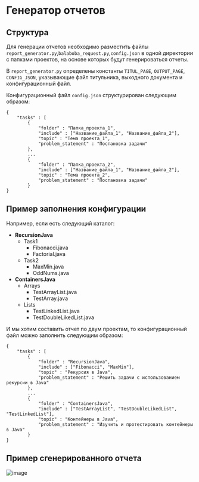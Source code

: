 # Генератор отчетов
## Структура

Для генерации отчетов необходимо разместить файлы ```report_generator.py```,```balaboba_request.py```,```config.json``` в одной директории с папками проектов, на основе которых будут генерироваться отчеты.

В ```report_generator.py``` определены константы ```TITUL_PAGE```, ```OUTPUT_PAGE```, ```CONFIG_JSON```, указывающие файл титульника, выходного документа и конфигурационный файл.

Конфигурационный файл ```config.json``` структурирован следующим образом:

```
{
    "tasks" : [
        {
            "folder" : "Папка_проекта_1",
            "include" : ["Название_файла_1", "Название_файла_2"],
            "topic" : "Тема проекта_1",
            "problem_statement" : "Постановка задачи" 
        },
        ...
        {
            "folder" : "Папка_проекта_2",
            "include" : ["Название_файла_1", "Название_файла_2"],
            "topic" : "Тема проекта_2",
            "problem_statement" : "Постановка задачи" 
        }
}
```
## Пример заполнения конфигурации
Например, если есть следующий каталог:
- **RecursionJava**
  - Task1
    - Fibonacci.java
    - Factorial.java
  - Task2
    - MaxMin.java
    - OddNums.java
- **ContainersJava**
  - Arrays
    - TestArrayList.java
    - TestArray.java
  - Lists
    - TestLinkedList.java
    - TestDoubleLikedList.java

И мы хотим составить отчет по двум проектам, то конфигурационный файл можно заполнить следующим образом:

```
{
    "tasks" : [
        {
            "folder" : "RecursionJava",
            "include" : ["Fibonacci", "MaxMin"],
            "topic" : "Рекурсия в Java",
            "problem_statement" : "Решить задачи с использованием рекурсии в Java" 
        },
        ...
        {
            "folder" : "ContainersJava",
            "include" : ["TestArrayList", "TestDoubleLikedList", "TestLinkedList"],
            "topic" : "Контейнеры в Java",
            "problem_statement" : "Изучить и протестировать контейнеры в Java" 
        }
}
```

## Пример сгенерированного отчета
![image](https://user-images.githubusercontent.com/71013663/145196055-3e92f700-702e-4196-82c9-b34cf746e4af.png)
